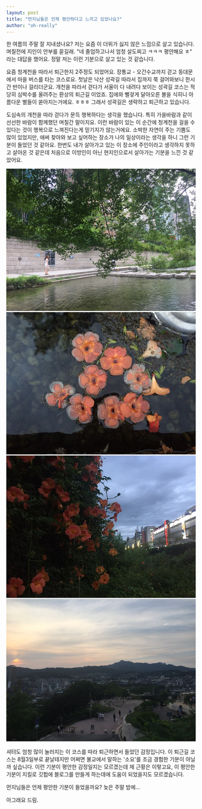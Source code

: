 ```yaml
---
layout: post
title: "먼지님들은 언제 평안하다고 느끼고 있었나요?"
author: "oh-really"
---
```


한 여름의 주말 잘 지내셨나요? 저는 요즘 이 더위가 싫지 않은 느낌으로 살고 있습니다. 며칠전에 지인이 안부를 묻길래. "네 졸업하고나서 엄청 살도찌고 ㅋㅋㅋ 평안해요 ㅎ" 라는 대답을 했어요. 정말 저는 이런 기분으로 살고 있는 것 같습니다. 

요즘 청계천을 따라서 퇴근한지 2주정도 되었어요. 장통교 - 오간수교까지 걷고 동대문에서 마을 버스를 타는 코스로요. 첫날은 낙산 성곽길 따라서 집까지 쭉 걸어와보니 한시간 반이나 걸리더군요. 개천을 따라서 걷다가 서울이 다 내려다 보이는 성곽길 코스는 적당히 심박수를 올려주는 환상의 퇴근길 이었죠. 집에와 뻘겋게 달아오른 볼을 식히니 아름다운 별들이 쏟아지는거에요. ㅎㅎㅎ 그래서 성곽길은 생략하고 퇴근하고 있습니다. 

도심속의 개천을 따라 걷다가 문득 행복하다는 생각을 했습니다. 특히 가을바람과 같이 선선한 바람이 함께했던 며칠간 말이지요. 이런 바람이 있는 이 순간에 청계천을 걸을 수 있다는 것이 행복으로 느껴진다는게 믿기지가 않는거에요. 소박한 자연이 주는 기쁨도 많이 있었지만, 애써 찾아와 보고 싶어하는 장소가 나의 일상이라는 생각을 하니 그런 기분이 들었던 것 같아요. 한번도 내가 살아가고 있는 이 장소에 주인이라고 생각하지 못하고 살아온 것 같은데 처음으로 이방인이 아닌 현지인으로서 살아가는 기분을 느낀 것 같았어요. 

![청계천](./assets/images/photo_2018-07-15-22-26-30.jpeg)
![오간수교 출구에 떨어진 꽃](./assets/images/photo_2018-07-15-22-26-28.jpeg)
![오간수교 출구](./assets/images/photo_2018-07-15-22-26-26.jpeg)
![낙산공원 정상](./assets/images/photo_2018-07-15-22-26-17.jpeg)


셔텨도 엄청 많이 눌러지는 이 코스를 따라 퇴근하면서 들었던 감정입니다. 이 퇴근길 코스는 8월3일부로 끝날테지만 어쩌면 불교에서 말하는 '소요'를 조금 경험한 기분이 아닐까 싶습니다. 이런 기분이 평안한 감정일지는 모르겠는데 제 근황은 이렇고요, 이 평안한 기분이 지킬로 깃헙에 블로그를 만들게 하는데에 도움이 되었을지도 모르겠습니다. 

먼지님들은 언제 평안한 기분이 들었을까요?
늦은 주말 밤에...

아그래요 드림.